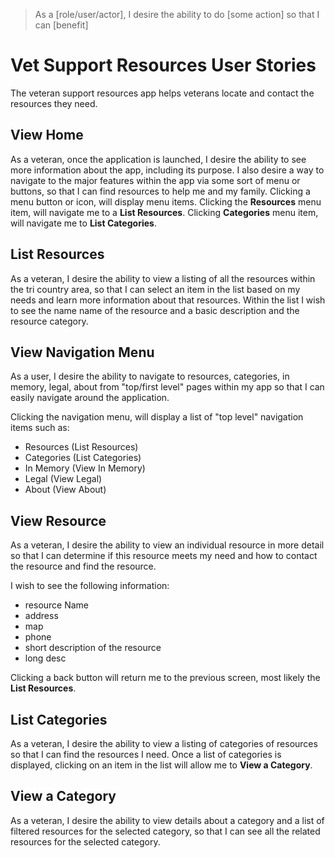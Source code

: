 > As a [role/user/actor], I desire the ability to do [some action] so that I can [benefit]

# Vet Support Resources User Stories

The veteran support resources app helps veterans locate and contact the resources they need.

## View Home

As a veteran, once the application is launched, I desire the ability to see more information about the app, including its purpose. I also desire a way to navigate to the major features within the app via some sort of menu or buttons, so that I can find resources to help me and my family. Clicking a menu button or icon, will display menu items. Clicking the **Resources** menu item, will navigate me to a **List Resources**. Clicking **Categories** menu item, will navigate me to **List Categories**.

## List Resources

As a veteran, I desire the ability to view a listing of all the resources within the tri country area, so that I can select an item in the list based on my needs and learn more information about that resources. Within the list I wish to see the name name of the resource and a basic description and the resource category.

## View Navigation Menu

As a user, I desire the ability to navigate to resources, categories, in memory, legal, about from "top/first level" pages within my app so that I can easily navigate around the application.

Clicking the navigation menu, will display a list of "top level" navigation items such as:

- Resources (List Resources)
- Categories (List Categories)
- In Memory (View In Memory)
- Legal (View Legal)
- About (View About)

## View Resource

As a veteran, I desire the ability to view an individual resource in more detail so that I can determine if this resource meets my need and how to contact the resource and find the resource.

I wish to see the following information:

- resource Name
- address
- map
- phone
- short description of the resource
- long desc

Clicking a back button will return me to the previous screen, most likely the **List Resources**.

## List Categories

As a veteran, I desire the ability to view a listing of categories of resources so that I can find the resources I need. Once a list of categories is displayed, clicking on an item in the list will allow me to **View a Category**.

## View a Category

As a veteran, I desire the ability to view details about a category and a list of filtered resources for the selected category, so that I can see all the related resources for the selected category.
